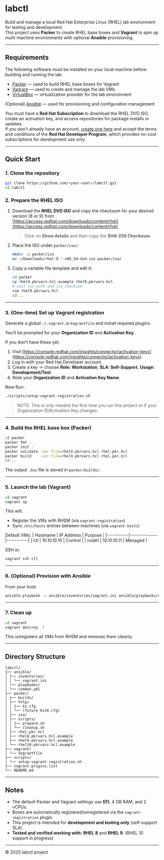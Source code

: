 # labctl

Build and manage a local Red Hat Enterprise Linux (RHEL) lab environment for testing and development.  
This project uses **Packer** to create RHEL base boxes and **Vagrant** to spin up multi-machine environments with optional **Ansible** provisioning.

---

## Requirements

The following software must be installed on your local machine before building and running the lab:

- [Packer](https://www.packer.io/) — used to build RHEL base boxes for Vagrant  
- [Vagrant](https://www.vagrantup.com/) — used to create and manage the lab VMs  
- [VirtualBox](https://www.virtualbox.org/) — virtualization provider for the lab environment  

(Optional) [Ansible](https://www.ansible.com/) — used for provisioning and configuration management

You must have a **Red Hat Subscription** to download the RHEL DVD ISO, create an activation key, and access repositories for package installs or updates.  
If you don’t already have an account, [create one here](https://developers.redhat.com) and accept the terms and conditions of the **Red Hat Developer Program**, which provides no-cost subscriptions for development use only.

---

## Quick Start

### 1. Clone the repository
```bash
git clone https://github.com/<your-user>/labctl.git
cd labctl
```

### 2. Prepare the RHEL ISO
1. Download the **RHEL DVD ISO** and copy the checksum for your desired version (8 or 9) from  
   [https://access.redhat.com/downloads/content/rhel](https://access.redhat.com/downloads/content/rhel)
   > Click on **Show details** and then copy the **SHA-256 Checksum**.
2. Place the ISO under `packer/iso/`:
   ```bash
   mkdir -p packer/iso
   mv ~/Downloads/rhel-9.*-x86_64-dvd.iso packer/iso/
   ```
3. Copy a variable file template and edit it:
   ```bash
   cd packer
   cp rhel9.pkrvars.hcl.example rhel9.pkrvars.hcl
   # edit iso_path and iso_checksum
   vim rhel9.pkrvars.hcl
   cd ..
   ```

---

### 3. (One-time) Set up Vagrant registration
Generate a global `~/.vagrant.d/Vagrantfile` and install required plugins.

You’ll be prompted for your **Organization ID** and **Activation Key**.

If you don’t have these yet:
1. Visit [https://console.redhat.com/insights/connector/activation-keys](https://console.redhat.com/insights/connector/activation-keys)  
2. Log in with your Red Hat Developer account.  
3. Create a key → choose **Role: Workstation**, **SLA: Self-Support**, **Usage: Development/Test**.  
4. Note your **Organization ID** and **Activation Key Name**.

Now Run:
```bash
./scripts/setup-vagrant-registration.sh
```
> NOTE: This is only needed the first time you run this project or if your Organization ID/Activation Key changes.
---

### 4. Build the RHEL base box (Packer)
```bash
cd packer
packer fmt .
packer init .
packer validate -var-file=rhel9.pkrvars.hcl rhel.pkr.hcl
packer build    -var-file=rhel9.pkrvars.hcl rhel.pkr.hcl
cd ..
```

The output `.box` file is stored in `packer/builds/`.

---

### 5. Launch the lab (Vagrant)
```bash
cd vagrant
vagrant up
```

This will:
- Register the VMs with RHSM (via `vagrant-registration`)  
- Sync `/etc/hosts` entries between machines (via `vagrant-hosts`)  

Default VMs:
| Hostname | IP Address   | Purpose   |
|-----------|--------------|-----------|
| ctl       | 10.10.10.10  | Control   |
| node1     | 10.10.10.11  | Managed   |

SSH in:
```bash
vagrant ssh ctl
```

---

### 6. (Optional) Provision with Ansible
From your host:
```bash
ansible-playbook -i ansible/inventories/vagrant.ini ansible/playbooks/common.yml
```

---

### 7. Clean up
```bash
cd vagrant
vagrant destroy -f
```

This unregisters all VMs from RHSM and removes them cleanly.

---

## Directory Structure

```
labctl/
├── ansible/
│ ├── inventories/
│ │ └── vagrant.ini
│ └── playbooks/
│ └── common.yml
├── packer/
│ ├── builds/
│ ├── http/
│ │ ├── ks.cfg
│ │ └── (future ks10.cfg)
│ ├── iso/
│ ├── scripts/
│ │ ├── prepare.sh
│ │ └── cleanup.sh
│ ├── rhel.pkr.hcl
│ ├── rhel8.pkrvars.hcl.example
│ ├── rhel9.pkrvars.hcl.example
│ └── rhel10.pkrvars.hcl.example
├── vagrant/
│ └── Vagrantfile
├── scripts/
│ └── setup-vagrant-registration.sh
├── vagrant-plugins.list
└── README.md
```

---

## Notes
- The default Packer and Vagrant settings use **EFI**, 4 GB RAM, and 2 vCPUs.
- Boxes are automatically registered/unregistered via the `vagrant-registration` plugin.
- This project is intended for **development and testing only** (self-support SLA).
- **Tested and verified working with:** **RHEL 8** and **RHEL 9**. (RHEL 10 support in progress)

---

© 2025 labctl project